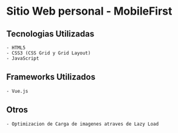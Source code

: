 # Sitio Web personal - MobileFirst

## Tecnologias Utilizadas
	- HTML5
	- CSS3 (CSS Grid y Grid Layout)
	- JavaScript

## Frameworks Utilizados
	- Vue.js
	
## Otros
	- Optimizacion de Carga de imagenes atraves de Lazy Load



